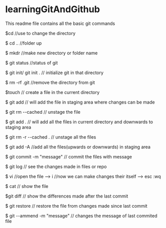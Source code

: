 # learningGitAndGithub
This readme file contains all the basic git commands

  $cd <directory name>  //use to change the directory
  
  $ cd ..  //folder up
  
  $ mkdr <directory name>  //make new directory or folder name
  
  $ git status  //status of git
  
  $ git init/ git init . // initialize git in that directory
  
  $ rm -rf .git  //remove the directory from git
  
  $touch <file name>  // create a file in the current directory
  
  $ git add <file name>  // will add the file in staging area where changes can be made
  
  $ git rm --cached <file name>  // unstage the file 
  
  $ git add .  // will add all the files in current directory and downwards to staging area
  
  $ git rm -r --cached . // unstage all the files
  
  $ git add -A  //add all the files(upwards or downwards) in staging area
  
  $ git commit -m "message"  // commit the files with message
  
  $ git log  // see the changes made in files or repo
  
  $ vi <file name>  //open the file   --> i  //now we can make changes their itself  -->  esc :wq
  
  $ cat <file name>  // show the file
  
  $git diff  // show the differences made after the last commit
  
  $ git restore <file name>  // restore the file from changes made since last commit
  
  $ git --ammend -m "message"  // changes the message of last commited file
  
  
  
